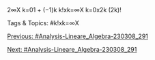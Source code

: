 2∞X
k=01 + (−1)k
k!xk=∞X
k=0x2k
(2k)!

   Tags & Topics:
   #k!xk=∞X

[Previous: #Analysis-Lineare_Algebra-230308_291](Analysis-Lineare_Algebra-230308_291.md)

[Next: #Analysis-Lineare_Algebra-230308_291](Analysis-Lineare_Algebra-230308_291.md)
